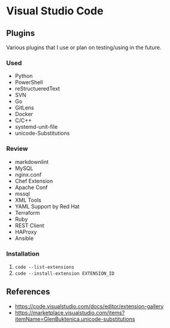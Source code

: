 # Visual Studio Code

## Plugins

Various plugins that I use or plan on testing/using in the future.

### Used

- Python
- PowerShell
- reStructueredText
- SVN
- Go
- GitLens
- Docker
- C/C++
- systemd-unit-file
- unicode-Substitutions

### Review

- markdownlint
- MySQL
- nginx.conf
- Chef Extension
- Apache Conf
- mssql
- XML Tools
- YAML Support by Red Hat
- Terraform
- Ruby
- REST Client
- HAProxy
- Ansible

### Installation

1. `code --list-extensions`
1. `code --install-extension EXTENSION_ID`

## References

- <https://code.visualstudio.com/docs/editor/extension-gallery>
- <https://marketplace.visualstudio.com/items?itemName=GlenBuktenica.unicode-substitutions>
